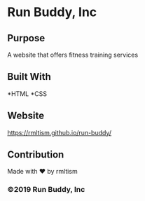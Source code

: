 # Run Buddy, Inc

## Purpose
A website that offers fitness training services

## Built With
*HTML
*CSS

## Website
https://rmltism.github.io/run-buddy/

## Contribution
Made with ❤️ by rmltism

### ©️2019 Run Buddy, Inc
